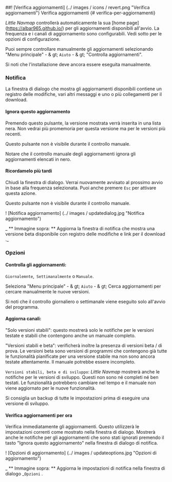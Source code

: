 ##! [Verifica aggiornamenti] (../ images / icons / revert.png "Verifica aggiornamenti") Verifica aggiornamenti {# verifica-per-aggiornamenti}

_Little Navmap_ controllerà automaticamente la sua [home page] (https://albar965.github.io/) per gli aggiornamenti disponibili all'avvio. La frequenza e i canali di aggiornamento sono configurabili. Vedi sotto per le opzioni di configurazione.

Puoi sempre controllare manualmente gli aggiornamenti selezionando "Menu principale" - & gt; `Aiuto` - & gt; "Controlla aggiornamenti".

Si noti che l'installazione deve ancora essere eseguita manualmente.

### Notifica

La finestra di dialogo che mostra gli aggiornamenti disponibili contiene un registro delle modifiche, vari altri messaggi e uno o più collegamenti per il download.

#### Ignora questo aggiornamento
Premendo questo pulsante, la versione mostrata verrà inserita in una lista nera. Non vedrai più promemoria per questa versione ma per le versioni più recenti.

Questo pulsante non è visibile durante il controllo manuale.

Notare che il controllo manuale degli aggiornamenti ignora gli aggiornamenti elencati in nero.

#### Ricordamelo più tardi

Chiudi la finestra di dialogo. Verrai nuovamente avvisato al prossimo avvio in base alla frequenza selezionata. Puoi anche premere `Esc` per attivare questa azione.

Questo pulsante non è visibile durante il controllo manuale.

! [Notifica aggiornamento] (../ images / updatedialog.jpg "Notifica aggiornamento")

_ ** Immagine sopra: ** Aggiorna la finestra di notifica che mostra una versione beta disponibile con registro delle modifiche e link per il download ._

### Opzioni

#### Controlla gli aggiornamenti:
`Giornalemnte`,` Settimanalmente` o `Manuale`.

Seleziona "Menu principale" - & gt; `Aiuto` - & gt; Cerca aggiornamenti per cercare manualmente le nuove versioni.

Si noti che il controllo giornaliero o settimanale viene eseguito solo all'avvio del programma.

#### Aggiorna canali:
"Solo versioni stabili": questo mostrerà solo le notifiche per le versioni testate e stabili che contengono anche un manuale completo.

"Versioni stabili e beta": verificherà inoltre la presenza di versioni beta / di prova. Le versioni beta sono versioni di programmi che contengono già tutte le funzionalità pianificate per una versione stabile ma non sono ancora testate attentamente. Il manuale potrebbe essere incompleto.

`Versioni stabili, beta e di sviluppo`: _Little Navmap_ mostrerà anche le notifiche per le versioni di sviluppo. Questi non sono né completi né ben testati. Le funzionalità potrebbero cambiare nel tempo e il manuale non viene aggiornato per le nuove funzionalità.

Si consiglia un backup di tutte le impostazioni prima di eseguire una versione di sviluppo.

#### Verifica aggiornamenti per ora
Verifica immediatamente gli aggiornamenti. Questo utilizzerà le impostazioni correnti come mostrato nella finestra di dialogo. Mostrerà anche le notifiche per gli aggiornamenti che sono stati ignorati premendo il tasto "Ignora questo aggiornamento" nella finestra di dialogo di notifica.

! [Opzioni di aggiornamento] (../ images / updateoptions.jpg "Opzioni di aggiornamento")

_ ** Immagine sopra: ** Aggiorna le impostazioni di notifica nella finestra di dialogo _`Opzioni` _._
